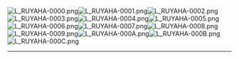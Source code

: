 ![L_RUYAHA-0000.png](https://raw.githubusercontent.com/Klokinator/FE-Repo/main/Portrait%20Repository/FE09%20Mugs%20(Path%20of%20Radiance)/FE9%20Vanilla%20Mugs%20(Ingame%20Rips)/Riyuha/L_RUYAHA-0000.png "L_RUYAHA-0000.png")![L_RUYAHA-0001.png](https://raw.githubusercontent.com/Klokinator/FE-Repo/main/Portrait%20Repository/FE09%20Mugs%20(Path%20of%20Radiance)/FE9%20Vanilla%20Mugs%20(Ingame%20Rips)/Riyuha/L_RUYAHA-0001.png "L_RUYAHA-0001.png")![L_RUYAHA-0002.png](https://raw.githubusercontent.com/Klokinator/FE-Repo/main/Portrait%20Repository/FE09%20Mugs%20(Path%20of%20Radiance)/FE9%20Vanilla%20Mugs%20(Ingame%20Rips)/Riyuha/L_RUYAHA-0002.png "L_RUYAHA-0002.png")![L_RUYAHA-0003.png](https://raw.githubusercontent.com/Klokinator/FE-Repo/main/Portrait%20Repository/FE09%20Mugs%20(Path%20of%20Radiance)/FE9%20Vanilla%20Mugs%20(Ingame%20Rips)/Riyuha/L_RUYAHA-0003.png "L_RUYAHA-0003.png")![L_RUYAHA-0004.png](https://raw.githubusercontent.com/Klokinator/FE-Repo/main/Portrait%20Repository/FE09%20Mugs%20(Path%20of%20Radiance)/FE9%20Vanilla%20Mugs%20(Ingame%20Rips)/Riyuha/L_RUYAHA-0004.png "L_RUYAHA-0004.png")![L_RUYAHA-0005.png](https://raw.githubusercontent.com/Klokinator/FE-Repo/main/Portrait%20Repository/FE09%20Mugs%20(Path%20of%20Radiance)/FE9%20Vanilla%20Mugs%20(Ingame%20Rips)/Riyuha/L_RUYAHA-0005.png "L_RUYAHA-0005.png")![L_RUYAHA-0006.png](https://raw.githubusercontent.com/Klokinator/FE-Repo/main/Portrait%20Repository/FE09%20Mugs%20(Path%20of%20Radiance)/FE9%20Vanilla%20Mugs%20(Ingame%20Rips)/Riyuha/L_RUYAHA-0006.png "L_RUYAHA-0006.png")![L_RUYAHA-0007.png](https://raw.githubusercontent.com/Klokinator/FE-Repo/main/Portrait%20Repository/FE09%20Mugs%20(Path%20of%20Radiance)/FE9%20Vanilla%20Mugs%20(Ingame%20Rips)/Riyuha/L_RUYAHA-0007.png "L_RUYAHA-0007.png")![L_RUYAHA-0008.png](https://raw.githubusercontent.com/Klokinator/FE-Repo/main/Portrait%20Repository/FE09%20Mugs%20(Path%20of%20Radiance)/FE9%20Vanilla%20Mugs%20(Ingame%20Rips)/Riyuha/L_RUYAHA-0008.png "L_RUYAHA-0008.png")![L_RUYAHA-0009.png](https://raw.githubusercontent.com/Klokinator/FE-Repo/main/Portrait%20Repository/FE09%20Mugs%20(Path%20of%20Radiance)/FE9%20Vanilla%20Mugs%20(Ingame%20Rips)/Riyuha/L_RUYAHA-0009.png "L_RUYAHA-0009.png")![L_RUYAHA-000A.png](https://raw.githubusercontent.com/Klokinator/FE-Repo/main/Portrait%20Repository/FE09%20Mugs%20(Path%20of%20Radiance)/FE9%20Vanilla%20Mugs%20(Ingame%20Rips)/Riyuha/L_RUYAHA-000A.png "L_RUYAHA-000A.png")![L_RUYAHA-000B.png](https://raw.githubusercontent.com/Klokinator/FE-Repo/main/Portrait%20Repository/FE09%20Mugs%20(Path%20of%20Radiance)/FE9%20Vanilla%20Mugs%20(Ingame%20Rips)/Riyuha/L_RUYAHA-000B.png "L_RUYAHA-000B.png")![L_RUYAHA-000C.png](https://raw.githubusercontent.com/Klokinator/FE-Repo/main/Portrait%20Repository/FE09%20Mugs%20(Path%20of%20Radiance)/FE9%20Vanilla%20Mugs%20(Ingame%20Rips)/Riyuha/L_RUYAHA-000C.png "L_RUYAHA-000C.png")



----

